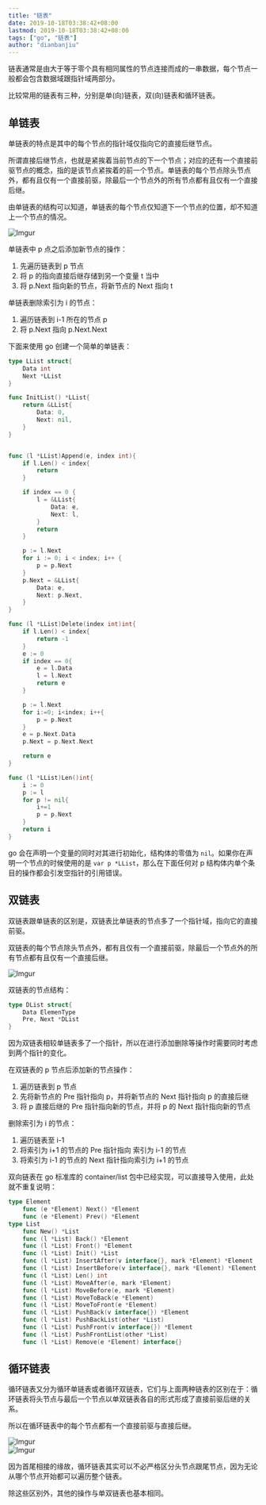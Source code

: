 ```yaml
---
title: "链表"
date: 2019-10-18T03:38:42+08:00
lastmod: 2019-10-18T03:38:42+08:00
tags: ["go", "链表"]
author: "dianbanjiu"
---
```


链表通常是由大于等于零个具有相同属性的节点连接而成的一串数据，每个节点一般都会包含数据域跟指针域两部分。  

比较常用的链表有三种，分别是单(向)链表，双(向)链表和循环链表。  

## 单链表

单链表的特点是其中的每个节点的指针域仅指向它的直接后继节点。  

所谓直接后继节点，也就是紧挨着当前节点的下一个节点；对应的还有一个直接前驱节点的概念，指的是该节点紧挨着的前一个节点。单链表的每个节点除头节点外，都有且仅有一个直接前驱，除最后一个节点外的所有节点都有且仅有一个直接后继。  

由单链表的结构可以知道，单链表的每个节点仅知道下一个节点的位置，却不知道上一个节点的情况。  

![Imgur](https://i.imgur.com/dymCnVC.png)

单链表中 p 点之后添加新节点的操作：  
1. 先遍历链表到 p 节点  
2. 将 p 的指向直接后继存储到另一个变量 t 当中  
3. 将 p.Next 指向新的节点，将新节点的 Next 指向 t  

单链表删除索引为 i 的节点：  
1. 遍历链表到 i-1 所在的节点 p  
2. 将 p.Next 指向 p.Next.Next  


下面来使用 go 创建一个简单的单链表：  

```go
type LList struct{
	Data int
	Next *LList
}

func InitList() *LList{
	return &LList{
		Data: 0,
		Next: nil,
	}
}


func (l *LList)Append(e, index int){
	if l.Len() < index{
		return
	}

	if index == 0 {
		l = &LList{
			Data: e,
			Next: l,
		}
		return
	}

	p := l.Next
	for i := 0; i < index; i++ {
		p = p.Next
	}
	p.Next = &LList{
		Data: e,
		Next: p.Next,
	}
}

func (l *LList)Delete(index int)int{
	if l.Len() < index{
		return -1
	}
	e := 0
	if index == 0{
		e = l.Data
		l = l.Next
		return e
	}

	p := l.Next
	for i:=0; i<index; i++{
		p = p.Next
	}
	e = p.Next.Data
	p.Next = p.Next.Next

	return e
}

func (l *LList)Len()int{
	i := 0
	p := l
	for p != nil{
		i+=1
		p = p.Next
	}
	return i
}
```

go 会在声明一个变量的同时对其进行初始化，结构体的零值为 `nil`。如果你在声明一个节点的时候使用的是 `var p *LList`，那么在下面任何对 p 结构体内单个条目的操作都会引发空指针的引用错误。  

## 双链表

双链表跟单链表的区别是，双链表比单链表的节点多了一个指针域，指向它的直接前驱。  

双链表的每个节点除头节点外，都有且仅有一个直接前驱，除最后一个节点外的所有节点都有且仅有一个直接后继。  

![Imgur](https://i.imgur.com/AaYzcRX.png)

双链表的节点结构：  
```go
type DList struct{
    Data ElemenType
    Pre, Next *DList
}
```

因为双链表相较单链表多了一个指针，所以在进行添加删除等操作时需要同时考虑到两个指针的变化。  

在双链表的 p 节点后添加新的节点操作：  
1. 遍历链表到 p 节点  
2. 先将新节点的 Pre 指针指向 p，并将新节点的 Next 指针指向 p 的直接后继  
3. 将 p 直接后继的 Pre 指针指向新的节点，并将 p 的 Next 指针指向新的节点  

删除索引为 i 的节点：  
1. 遍历链表至 i-1  
2. 将索引为 i+1 的节点的 Pre 指针指向 索引为 i-1 的节点  
3. 将索引为 i-1 的节点的 Next 指针指向索引为 i+1 的节点   

双向链表在 go 标准库的 container/list 包中已经实现，可以直接导入使用，此处就不重复说明：  
```go
type Element
    func (e *Element) Next() *Element
    func (e *Element) Prev() *Element
type List
    func New() *List
    func (l *List) Back() *Element
    func (l *List) Front() *Element
    func (l *List) Init() *List
    func (l *List) InsertAfter(v interface{}, mark *Element) *Element
    func (l *List) InsertBefore(v interface{}, mark *Element) *Element
    func (l *List) Len() int
    func (l *List) MoveAfter(e, mark *Element)
    func (l *List) MoveBefore(e, mark *Element)
    func (l *List) MoveToBack(e *Element)
    func (l *List) MoveToFront(e *Element)
    func (l *List) PushBack(v interface{}) *Element
    func (l *List) PushBackList(other *List)
    func (l *List) PushFront(v interface{}) *Element
    func (l *List) PushFrontList(other *List)
    func (l *List) Remove(e *Element) interface{}

```

## 循环链表

循环链表又分为循环单链表或者循环双链表，它们与上面两种链表的区别在于：循环链表将头节点与最后一个节点以单双链表各自的形式形成了直接前驱后继的关系。  

所以在循环链表中的每个节点都有一个直接前驱与直接后继。  

![Imgur](https://i.imgur.com/vMXrmei.png)   
![Imgur](https://i.imgur.com/yErfKGJ.png)

因为首尾相接的缘故，循环链表其实可以不必严格区分头节点跟尾节点，因为无论从哪个节点开始都可以遍历整个链表。  

除这些区别外，其他的操作与单双链表也基本相同。  